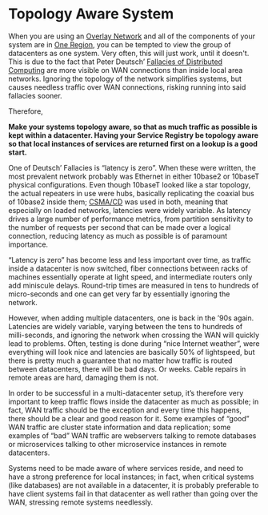Topology Aware System
===

When you are using an [Overlay Network](../Cloud-Native-DevOps/Overlay-Network.md) and all of the components of your system are in [One Region](../Cloud-Native-DevOps/One-Coast.md), you can be tempted to view the group of datacenters as one system. Very often, this will just work, until it doesn't.  This is due to the fact that Peter Deutsch’ [Fallacies of Distributed Computing](https://en.wikipedia.org/wiki/Fallacies_of_distributed_computing) are more visible on WAN connections than inside local area networks. Ignoring the topology of the network simplifies systems, but causes needless traffic over WAN connections, risking running into said fallacies sooner.

Therefore,

**Make your systems topology aware, so that as much traffic as possible is kept within a datacenter. Having your Service Registry be topology aware so that local instances of services are returned first on a lookup is a good start.**

One of Deutsch’ Fallacies is “latency is zero”. When these were written, the most prevalent network probably was Ethernet in either 10base2 or 10baseT physical configurations. Even though 10baseT looked like a star topology, the actual repeaters in use were hubs, basically replicating the coaxial bus of 10base2 inside them; [CSMA/CD](https://en.wikipedia.org/wiki/Carrier-sense_multiple_access_with_collision_detection) was used in both, meaning that especially on loaded networks, latencies were widely variable. As latency drives a large number of performance metrics, from partition sensitivity to the number of requests per second that can be made over a logical connection, reducing latency as much as possible is of paramount importance.

“Latency is zero” has become less and less important over time, as traffic inside a datacenter is now switched, fiber connections between racks of machines essentially operate at light speed, and intermediate routers only add miniscule delays. Round-trip times are measured in tens to hundreds of micro-seconds and one can get very far by essentially ignoring the network.

However, when adding multiple datacenters, one is back in the ’90s again. Latencies are widely variable, varying between the tens to hundreds of milli-seconds, and ignoring the network when crossing the WAN will quickly lead to problems. Often, testing is done during “nice Internet weather”, were everything will look nice and latencies are basically 50% of lightspeed, but there is pretty much a guarantee that no matter how traffic is routed between datacenters, there will be bad days. Or weeks. Cable repairs in remote areas are hard, damaging them is not.

In order to be successful in a multi-datacenter setup, it’s therefore very important to keep traffic flows inside the datacenter as much as possible; in fact, WAN traffic should be the exception and every time this happens, there should be a clear and good reason for it. Some examples of “good” WAN traffic are cluster state information and data replication; some examples of “bad” WAN traffic are webservers talking to remote databases or microservices talking to other microservice instances in remote datacenters.

Systems need to be made aware of where services reside, and need to have a strong preference for local instances; in fact, when critical systems (like databases) are not available in a datacenter, it is probably preferable to have client systems fail in that datacenter as well rather than going over the WAN, stressing remote systems needlessly.
